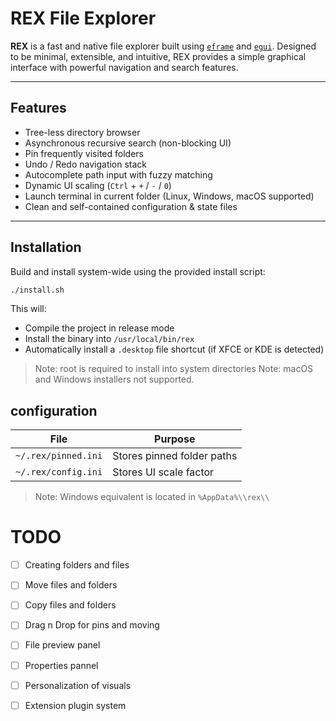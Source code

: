 # REX File Explorer

**REX** is a fast and native file explorer built using [`eframe`](https://github.com/emilk/egui/tree/master/crates/eframe) and [`egui`](https://github.com/emilk/egui). Designed to be minimal, extensible, and intuitive, REX provides a simple graphical interface with powerful navigation and search features.

---

## Features

- Tree-less directory browser
- Asynchronous recursive search (non-blocking UI)
- Pin frequently visited folders
- Undo / Redo navigation stack
- Autocomplete path input with fuzzy matching
- Dynamic UI scaling (`Ctrl` + `+` / `-` / `0`)
- Launch terminal in current folder (Linux, Windows, macOS supported)
- Clean and self-contained configuration & state files

---

## Installation

Build and install system-wide using the provided install script:

```bash
./install.sh
```

This will:

- Compile the project in release mode
- Install the binary into `/usr/local/bin/rex`
- Automatically install a `.desktop` file shortcut (if XFCE or KDE is detected)

> Note: root is required to install into system directories
> Note: macOS and Windows installers not supported.

## configuration

| File                | Purpose                    |
| ------------------- | -------------------------- |
| `~/.rex/pinned.ini` | Stores pinned folder paths |
| `~/.rex/config.ini` | Stores UI scale factor     |

> Note: Windows equivalent is located in `%AppData%\\rex\\`

# TODO

- [ ] Creating folders and files
- [ ] Move files and folders
- [ ] Copy files and folders
- [ ] Drag n Drop for pins and moving
- [ ] File preview panel
- [ ] Properties pannel
- [ ] Personalization of visuals
- [ ] Extension plugin system


